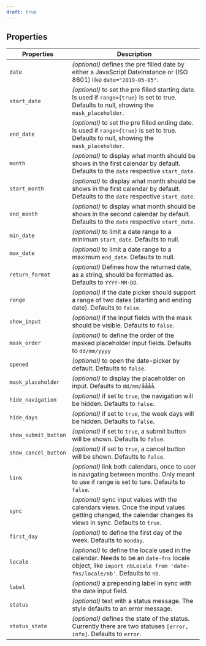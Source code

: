 ```yaml
---
draft: true
---
```


## Properties

| Properties           | Description                                                                                                                                                          |
| -------------------- | -------------------------------------------------------------------------------------------------------------------------------------------------------------------- |
| `date`               | _(optional)_ defines the pre filled date by either a JavaScript DateInstance or (ISO 8601) like `date="2019-05-05"`.                                                 |
| `start_date`         | _(optional)_ to set the pre filled starting date. Is used if `range={true}` is set to true. Defaults to null, showing the `mask_placeholder`.                        |
| `end_date`           | _(optional)_ to set the pre filled ending date. Is used if `range={true}` is set to true. Defaults to null, showing the `mask_placeholder`.                          |
| `month`              | _(optional)_ to display what month should be shows in the first calendar by default. Defaults to the `date` respective `start_date`.                                 |
| `start_month`        | _(optional)_ to display what month should be shows in the first calendar by default. Defaults to the `date` respective `start_date`.                                 |
| `end_month`          | _(optional)_ to display what month should be shows in the second calendar by default. Defaults to the `date` respective `start_date`.                                |
| `min_date`           | _(optional)_ to limit a date range to a minimum `start_date`. Defaults to null.                                                                                      |
| `max_date`           | _(optional)_ to limit a date range to a maximum `end_date`. Defaults to null.                                                                                        |
| `return_format`      | _(optional)_ Defines how the returned date, as a string, should be formatted as. Defaults to `YYYY-MM-DD`.                                                           |
| `range`              | _(optional)_ if the date picker should support a range of two dates (starting and ending date). Defaults to `false`.                                                 |
| `show_input`         | _(optional)_ if the input fields with the mask should be visible. Defaults to `false`.                                                                               |
| `mask_order`         | _(optional)_ to define the order of the masked placeholder input fields. Defaults to `dd/mm/yyyy`                                                                    |
| `opened`             | _(optional)_ to open the date-picker by default. Defaults to `false`.                                                                                                |
| `mask_placeholder`   | _(optional)_ to display the placeholder on input. Defaults to `dd/mm/åååå`.                                                                                          |
| `hide_navigation`    | _(optional)_ if set to `true`, the navigation will be hidden. Defaults to `false`.                                                                                   |
| `hide_days`          | _(optional)_ if set to `true`, the week days will be hidden. Defaults to `false`.                                                                                    |
| `show_submit_button` | _(optional)_ if set to `true`, a submit button will be shown. Defaults to `false`.                                                                                   |
| `show_cancel_button` | _(optional)_ if set to `true`, a cancel button will be shown. Defaults to `false`.                                                                                   |
| `link`               | _(optional)_ link both calendars, once to user is navigating between months. Only meant to use if range is set to ture. Defaults to `false`.                         |
| `sync`               | _(optional)_ sync input values with the calendars views. Once the input values getting changed, the calendar changes its views in sync. Defaults to `true`.          |
| `first_day`          | _(optional)_ to define the first day of the week. Defaults to `monday`.                                                                                              |
| `locale`             | _(optional)_ to define the locale used in the calendar. Needs to be an `date-fns` locale object, like `import nbLocale from 'date-fns/locale/nb'`. Defaults to `nb`. |
| `label`              | _(optional)_ a prepending label in sync with the date input field.                                                                                                   |
| `status`             | _(optional)_ text with a status message. The style defaults to an error message.                                                                                     |
| `status_state`       | _(optional)_ defines the state of the status. Currently there are two statuses `[error, info]`. Defaults to `error`.                                                       |
